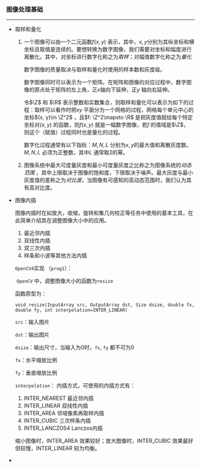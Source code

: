 ### 图像处理基础

---

* 取样和量化

  1. 一个图像可以由一个二元函数$f(x, y)$ 表示，其中，$x,y$分别为其纵坐标和横坐标且取值是连续的。要想转换为数字图像，我们需要对坐标和幅度进行离散化。其中，对坐标进行数字化称之为*取样*；对幅值数字化称之为*量化*

     数字图像的质量取决与取样和量化时使用的样本数和灰度级。

     数字图像同时可以表示为一个矩阵。在矩阵和图像的对应过程中，数字图像的原点处于矩阵的左上角，正$x$轴向下延伸，正$y$ 轴向右延伸。

     令$\Z$ 和 $\R$ 表示整数和实数集合，则取样和量化可以表示为如下的过程：取样可以看作时把$xy$ 平面分为一个网格的过程，网格每个单元中心的坐标$(x, y)\in \Z^2$ ，且$f: \Z^2\mapsto \R$ 是把灰度值赋给每个特定坐标对$(x,y)$ 的函数，则$f(x, y)$ 就是一幅数字图像，若$f$ 的值域是$\Z$， 则这个（赋值）过程同时也是量化的过程。

     数字化过程通常有以下指标：$M,N,L$ 分别为$x,y$的最大值和离散灰度数。$M,N,L$ 必须为正整数，其中$L$ 通常取2的幂。

  2. 图像系统中最大可度量灰度和最小可度量灰度之比称之为图像系统的*动态范围* ，其中上限取决于图像的饱和度，下限取决于噪声。最大灰度与最小灰度值的差称之为*对比度*，当图像有可感知的高动态范围时，我们认为其有高对比度。

* 图像内插

  图像内插时在如放大，收缩，旋转和集几何校正等任务中使用的基本工具，在此简单介绍其在调整图像大小中的应用。

  1. 最近邻内插
  2. 双线性内插
  3. 双三次内插
  4. 样条和小波等其他方法内插

  `OpenCV4`实现 （`prog1`）：

  ​	`OpenCV` 中，调整图像大小的函数为`resize`

  函数原型为：

  ```void resize(InputArray src, OutputArray dst, Size dsize, double fx, double fy, int interpolation=INTER_LINEAR)```

  `src`：输入图片

  `dst`：输出图片

  `dsize`：输出尺寸，当输入为0时，`fx`, `fy` 都不可为0

  `fx`：水平缩放比例

  `fy`：垂直缩放比例

  `interpolation`： 内插方式，可使用的内插方式有：

  1. INTER_NEAREST	最近邻内插
  2. INTER_LINEAR         双线性内插
  3. INTER_AREA            邻域像素再取样内插
  4. INTER_CUBIC           三次样条内插 
  5. INTER_LANCZOS4  Lanczos内插

  缩小图像时，INTER_AREA 效果较好；放大图像时，INTER_CUBIC 效果最好但较慢，INTER_LINEAR 较为均衡。

* 